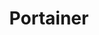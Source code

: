 ---
draft: false
title: Portainer
content:
  id: portainer
  name: Portainer
  website: https://www.portainer.io/
  short_description: Portainer is a centralized service delivery platform for containerized apps.
---